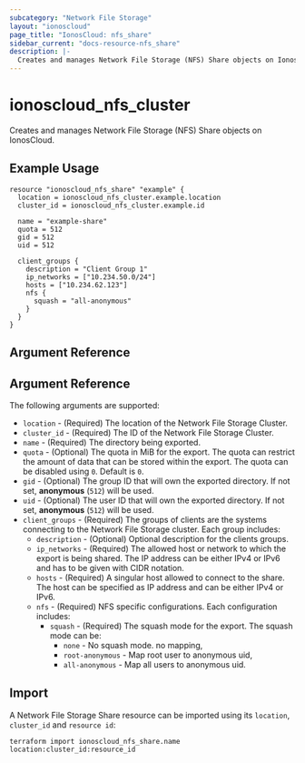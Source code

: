```yaml
---
subcategory: "Network File Storage"
layout: "ionoscloud"
page_title: "IonosCloud: nfs_share"
sidebar_current: "docs-resource-nfs_share"
description: |-
  Creates and manages Network File Storage (NFS) Share objects on IonosCloud.
---
```


# ionoscloud_nfs_cluster

Creates and manages Network File Storage (NFS) Share objects on IonosCloud.

## Example Usage

```hcl
resource "ionoscloud_nfs_share" "example" {
  location = ionoscloud_nfs_cluster.example.location
  cluster_id = ionoscloud_nfs_cluster.example.id

  name = "example-share"
  quota = 512
  gid = 512
  uid = 512

  client_groups {
    description = "Client Group 1"
    ip_networks = ["10.234.50.0/24"]
    hosts = ["10.234.62.123"]
    nfs {
      squash = "all-anonymous"
    }
  }
}
```

## Argument Reference

## Argument Reference

The following arguments are supported:

- `location` - (Required) The location of the Network File Storage Cluster.
- `cluster_id` - (Required) The ID of the Network File Storage Cluster.
- `name` - (Required) The directory being exported.
- `quota` - (Optional) The quota in MiB for the export. The quota can restrict the amount of data that can be stored within the export. The quota can be disabled using `0`. Default is `0`.
- `gid` - (Optional) The group ID that will own the exported directory. If not set, **anonymous** (`512`) will be used.
- `uid` - (Optional) The user ID that will own the exported directory. If not set, **anonymous** (`512`) will be used.
- `client_groups` - (Required) The groups of clients are the systems connecting to the Network File Storage cluster. Each group includes:
  - `description` - (Optional) Optional description for the clients groups.
  - `ip_networks` - (Required) The allowed host or network to which the export is being shared. The IP address can be either IPv4 or IPv6 and has to be given with CIDR notation.
  - `hosts` - (Required) A singular host allowed to connect to the share. The host can be specified as IP address and can be either IPv4 or IPv6.
  - `nfs` - (Required) NFS specific configurations. Each configuration includes:
    - `squash` - (Required) The squash mode for the export. The squash mode can be:
      - `none` - No squash mode. no mapping,
      - `root-anonymous` - Map root user to anonymous uid,
      - `all-anonymous` - Map all users to anonymous uid. 

## Import

A Network File Storage Share resource can be imported using its `location`, `cluster_id` and `resource id`:

```shell
terraform import ionoscloud_nfs_share.name location:cluster_id:resource_id
```
